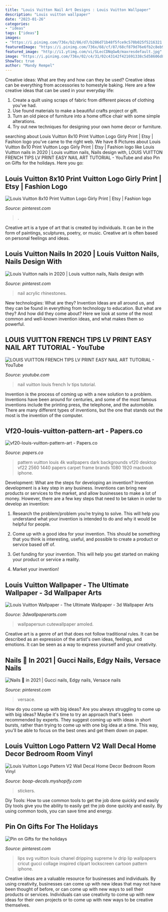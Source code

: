 ```yaml
---
title: "Louis Vuitton Nail Art Designs : Louis Vuitton Wallpaper"
description: "Louis vuitton wallpaper"
date: "2023-01-26"
categories:
- "ideas"
tags: ["ideas"]
images:
- "https://i.pinimg.com/736x/b2/86/d7/b286d71b48f5fce9c570b025f5216321.jpg"
featuredImage: "https://i.pinimg.com/736x/68/cf/87/68cf879d76e6fb2c8eb985f47e3a19d9.jpg"
featured_image: "http://i1.ytimg.com/vi/SLecCDNqGw0/maxresdefault.jpg"
image: "https://i.pinimg.com/736x/02/c4/31/02c43142f421691338c5d58606d84589.jpg"
ShowToc: true
author: "Mandy Rempel"
---
```



Creative ideas: What are they and how can they be used?
Creative ideas can be everything from accessories to homestyle baking. Here are a few creative ideas that can be used in your everyday life: 
1. Create a quilt using scraps of fabric from different pieces of clothing you've had.
2. Use found materials to make a beautiful crafts project or gift.
3. Turn an old piece of furniture into a home office chair with some simple alterations.
4. Try out new techniques for designing your own home decor or furniture.

	

		
searching about Louis Vuitton 8x10 Print Vuitton Logo Girly Print | Etsy | Fashion logo you've came to the right web. We have 8 Pictures about Louis Vuitton 8x10 Print Vuitton Logo Girly Print | Etsy | Fashion logo like Louis Vuitton nails in 2020 | Louis vuitton nails, Nails design with, LOUIS VUITTON FRENCH TIPS LV PRINT EASY NAIL ART TUTORIAL - YouTube and also Pin on Gifts for the holidays. Here you go:
		
    
## Louis Vuitton 8x10 Print Vuitton Logo Girly Print | Etsy | Fashion Logo

<img loading=lazy src="https://i.pinimg.com/736x/0b/98/4c/0b984cd4b98c51e32f85c6a91836e763.jpg" onerror="this.onerror=null;this.src='https://tse1.mm.bing.net/th?id=OIP.6kcbxY4KHOOuzCgIpd99KgHaF4&amp;pid=15.1';" alt="Louis Vuitton 8x10 Print Vuitton Logo Girly Print | Etsy | Fashion logo">

_Source: pinterest.com_

>. 

	

Creative art is a type of art that is created by individuals. It can be in the form of paintings, sculptures, poetry, or music. Creative art is often based on personal feelings and ideas.

    
## Louis Vuitton Nails In 2020 | Louis Vuitton Nails, Nails Design With

<img loading=lazy src="https://i.pinimg.com/736x/68/cf/87/68cf879d76e6fb2c8eb985f47e3a19d9.jpg" onerror="this.onerror=null;this.src='https://tse2.mm.bing.net/th?id=OIP.zQOGmhAafS4ZnOl-4PVC_AHaJ3&amp;pid=15.1';" alt="Louis Vuitton nails in 2020 | Louis vuitton nails, Nails design with">

_Source: pinterest.com_

>nail acrylic rhinestones. 

	

New technologies: What are they?
Invention Ideas are all around us, and they can be found in everything from technology to education. But what are they? And how did they come about? Here we look at some of the most common and well-known invention ideas, and what makes them so powerful.

    
## LOUIS VUITTON FRENCH TIPS LV PRINT EASY NAIL ART TUTORIAL - YouTube

<img loading=lazy src="http://i1.ytimg.com/vi/SLecCDNqGw0/maxresdefault.jpg" onerror="this.onerror=null;this.src='https://tse1.mm.bing.net/th?id=OIP.UPaNxa-Nwd9UKssFP7_7FgHaEK&amp;pid=15.1';" alt="LOUIS VUITTON FRENCH TIPS LV PRINT EASY NAIL ART TUTORIAL - YouTube">

_Source: youtube.com_

>nail vuitton louis french lv tips tutorial. 

	

Invention is the process of coming up with a new solution to a problem. Inventions have been around for centuries, and some of the most famous inventions include the printing press, the telephone, and the automobile. There are many different types of inventions, but the one that stands out the most is the invention of the computer.

    
## Vf20-louis-vuitton-pattern-art - Papers.co

<img loading=lazy src="http://papers.co/wallpaper/papers.co-vf20-louis-vuitton-pattern-art-31-wallpaper.jpg" onerror="this.onerror=null;this.src='https://tse3.mm.bing.net/th?id=OIP.kKPYyZ9n0HAPudYAQ3qTSgHaEo&amp;pid=15.1';" alt="vf20-louis-vuitton-pattern-art - Papers.co">

_Source: papers.co_

>pattern vuitton louis 4k wallpapers dark backgrounds vf20 desktop vf22 2560 1440 papers carpet frame brands 1080 1920 macbook iphone. 

	

Development: What are the steps for developing an invention?
Invention development is a key step in any business. Inventions can bring new products or services to the market, and allow businesses to make a lot of money. However, there are a few key steps that need to be taken in order to develop an invention:
1. Research the problem/problem you’re trying to solve. This will help you understand what your invention is intended to do and why it would be helpful for people.

2. Come up with a good idea for your invention. This should be something that you think is interesting, useful, and possible to create a product or service based off of.

3. Get funding for your invention. This will help you get started on making your product or service a reality.

4. Market your invention!

    
## Louis Vuitton Wallpaper - The Ultimate Wallpaper - 3d Wallpaper Arts

<img loading=lazy src="https://www.3dwallpaperarts.com/wp-content/uploads/2021/05/louis-vuitton-wallpaper-0099.jpg" onerror="this.onerror=null;this.src='https://tse4.mm.bing.net/th?id=OIP.gCQievi3Fo4jcjso230OLQHaLp&amp;pid=15.1';" alt="Louis Vuitton Wallpaper - The Ultimate Wallpaper - 3d Wallpaper Arts">

_Source: 3dwallpaperarts.com_

>wallpapersun cutewallpaper amoled. 

	

Creative art is a genre of art that does not follow traditional rules. It can be described as an expression of the artist's own ideas, feelings, and emotions. It can be seen as a way to express yourself and your creativity.

    
## Nails 🖤 In 2021 | Gucci Nails, Edgy Nails, Versace Nails

<img loading=lazy src="https://i.pinimg.com/736x/b2/86/d7/b286d71b48f5fce9c570b025f5216321.jpg" onerror="this.onerror=null;this.src='https://tse4.mm.bing.net/th?id=OIP.97e1nPFZlz1VRaco65IHogHaJ7&amp;pid=15.1';" alt="Nails 🖤 in 2021 | Gucci nails, Edgy nails, Versace nails">

_Source: pinterest.com_

>versace. 

	

How do you come up with big ideas?
Are you always struggling to come up with big ideas? Maybe it's time to try an approach that's been recommended by experts. They suggest coming up with ideas in short bursts, rather than trying to come up with one big idea at a time. This way, you'll be able to focus on the best ones and get them down on paper.

    
## Louis Vuitton Logo Pattern V2 Wall Decal Home Decor Bedroom Room Vinyl

<img loading=lazy src="https://cdn.shopify.com/s/files/1/0982/4430/products/louisvuittonpatternv2_grande.jpg?v=1590392788" onerror="this.onerror=null;this.src='https://tse2.mm.bing.net/th?id=OIP.unlquofQTfx-K2QGnwcIUgAAAA&amp;pid=15.1';" alt="Louis Vuitton Logo Pattern V2 Wall Decal Home Decor Bedroom Room Vinyl">

_Source: boop-decals.myshopify.com_

>stickers. 

	

Diy Tools: How to use common tools to get the job done quickly and easily
Diy tools give you the ability to easily get the job done quickly and easily. By using common tools, you can save time and energy.

    
## Pin On Gifts For The Holidays

<img loading=lazy src="https://i.pinimg.com/736x/02/c4/31/02c43142f421691338c5d58606d84589.jpg" onerror="this.onerror=null;this.src='https://tse1.mm.bing.net/th?id=OIP.nbVWsR5YuCEg5Cw3FBZgcQHaFj&amp;pid=15.1';" alt="Pin on Gifts for the holidays">

_Source: pinterest.com_

>lips svg vuitton louis chanel dripping supreme lv drip lip wallpapers cricut gucci collage inspired clipart lockscreen cartoon pattern iphone. 

	

Creative ideas are a valuable resource for businesses and individuals. By using creativity, businesses can come up with new ideas that may not have been thought of before, or can come up with new ways to sell their products or services. Individuals can use creativity to come up with new ideas for their own projects or to come up with new ways to be creative themselves.

